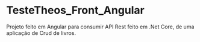 # TesteTheos_Front_Angular
Projeto feito em Angular para consumir API Rest feito em .Net Core, de uma aplicação de  Crud de livros.
